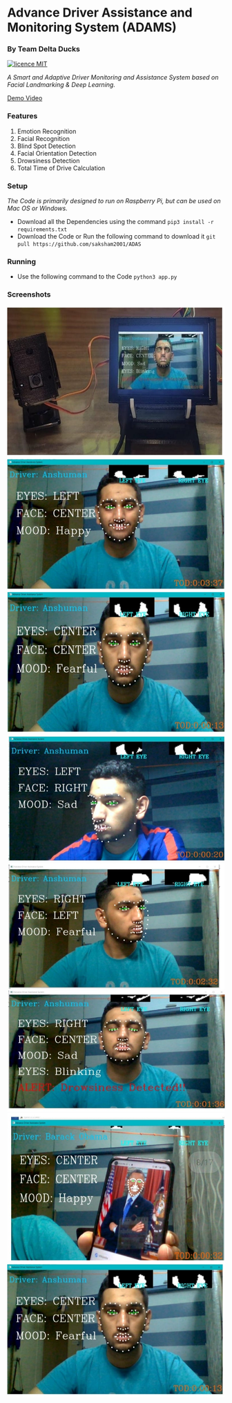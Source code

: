 # Advance Driver Assistance and Monitoring System (ADAMS)
### By Team Delta Ducks
[![licence MIT](https://img.shields.io/github/license/saksham2001/TouchFree-v2)](https://github.com/saksham2001/TouchFree-v2/blob/master/LICENSE) 

*A Smart and Adaptive Driver Monitoring and Assistance System based on Facial Landmarking & Deep Learning.*

[Demo Video](https://youtu.be/GD053njx0fU)

### Features

1. Emotion Recognition
2. Facial Recognition
3. Blind Spot Detection
4. Facial Orientation Detection
5. Drowsiness Detection
6. Total Time of Drive Calculation



### Setup

*The Code is primarily designed to run on Raspberry Pi, but can be used on Mac OS or Windows.*

* Download all the Dependencies using the command `pip3 install -r requirements.txt`
* Download the Code or Run the following command to download it `git pull https://github.com/saksham2001/ADAS`


### Running

* Use the following command to the Code `python3 app.py`

### Screenshots
![Screenshot 1](Screenshots/scr1.jpeg)
![Screenshot 1](Screenshots/scr2.jpeg)
![Screenshot 1](Screenshots/scr3.jpeg)
![Screenshot 1](Screenshots/scr4.jpeg)
![Screenshot 1](Screenshots/scr5.jpeg)
![Screenshot 1](Screenshots/scr6.jpeg)
![Screenshot 1](Screenshots/scr7.jpeg)
![Screenshot 1](Screenshots/scr8.jpeg)





